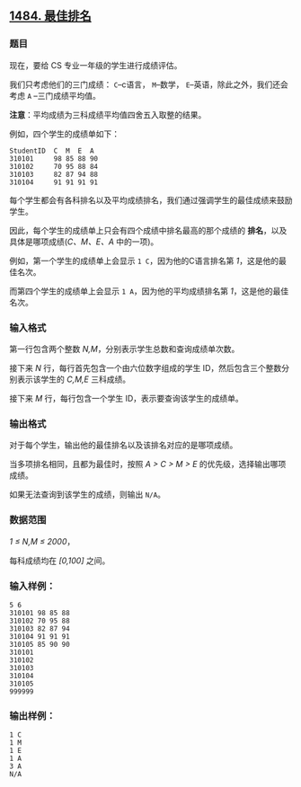 ## [1484. 最佳排名](https://www.acwing.com/problem/content/1486/)

### 题目

现在，要给 CS 专业一年级的学生进行成绩评估。

我们只考虑他们的三门成绩： `C`–c语言， `M`–数学， `E`–英语，除此之外，我们还会考虑 `A` –三门成绩平均值。

**注意**：平均成绩为三科成绩平均值四舍五入取整的结果。

例如，四个学生的成绩单如下：

```
StudentID  C  M  E  A
310101     98 85 88 90
310102     70 95 88 84
310103     82 87 94 88
310104     91 91 91 91
```

每个学生都会有各科排名以及平均成绩排名，我们通过强调学生的最佳成绩来鼓励学生。

因此，每个学生的成绩单上只会有四个成绩中排名最高的那个成绩的 **排名**，以及具体是哪项成绩(*C、M、E、A* 中的一项)。

例如，第一个学生的成绩单上会显示 `1 C`，因为他的C语言排名第 *1*，这是他的最佳名次。

而第四个学生的成绩单上会显示 `1 A`，因为他的平均成绩排名第 *1*，这是他的最佳名次。

### 输入格式

第一行包含两个整数 *N,M*，分别表示学生总数和查询成绩单次数。

接下来 *N* 行，每行首先包含一个由六位数字组成的学生 ID，然后包含三个整数分别表示该学生的 *C,M,E* 三科成绩。

接下来 *M* 行，每行包含一个学生 ID，表示要查询该学生的成绩单。

### 输出格式

对于每个学生，输出他的最佳排名以及该排名对应的是哪项成绩。

当多项排名相同，且都为最佳时，按照 *A > C > M > E* 的优先级，选择输出哪项成绩。

如果无法查询到该学生的成绩，则输出 `N/A`。

### 数据范围

*1 ≤ N,M ≤ 2000*，

每科成绩均在 *[0,100]* 之间。

### 输入样例：

```
5 6
310101 98 85 88
310102 70 95 88
310103 82 87 94
310104 91 91 91
310105 85 90 90
310101
310102
310103
310104
310105
999999
```

### 输出样例：

```
1 C
1 M
1 E
1 A
3 A
N/A
```
